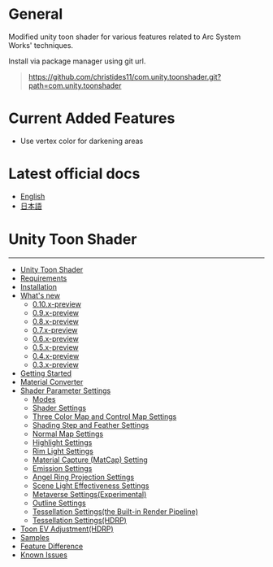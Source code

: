# General
Modified unity toon shader for various features related to Arc System Works' techniques.

Install via package manager using git url.
> https://github.com/christides11/com.unity.toonshader.git?path=com.unity.toonshader

# Current Added Features
* Use vertex color for darkening areas
 
 # Latest official docs
- [English](https://docs.unity3d.com/Packages/com.unity.toonshader@latest)
- [日本語](https://docs.unity3d.com/ja/Packages/com.unity.toonshader@latest)

# Unity Toon Shader
---
* [Unity Toon Shader](com.unity.toonshader/Documentation~/index.md)
* [Requirements](com.unity.toonshader/Documentation~/System-Requirements.md)
* [Installation](com.unity.toonshader/Documentation~/installation.md)
* [What's new](com.unity.toonshader/Documentation~/whats-new.md)
  * [0.10.x-preview](com.unity.toonshader/Documentation~/whats-new-0.10.x.md)
  * [0.9.x-preview](com.unity.toonshader/Documentation~/whats-new-0.9.x.md)
  * [0.8.x-preview](com.unity.toonshader/Documentation~/whats-new-0.8.x.md)
  * [0.7.x-preview](com.unity.toonshader/Documentation~/whats-new-0.7.x.md)
  * [0.6.x-preview](com.unity.toonshader/Documentation~/whats-new-0.6.x.md)
  * [0.5.x-preview](com.unity.toonshader/Documentation~/whats-new-0.5.x.md)
  * [0.4.x-preview](com.unity.toonshader/Documentation~/whats-new-0.4.x.md)
  * [0.3.x-preview](com.unity.toonshader/Documentation~/whats-new-0.3.x.md)
* [Getting Started](com.unity.toonshader/Documentation~/GettingStarted.md)
* [Material Converter](com.unity.toonshader/Documentation~/MaterialConverter.md)
* [Shader Parameter Settings](com.unity.toonshader/Documentation~/Parameter-Settings.md)
  * [Modes](com.unity.toonshader/Documentation~/Modes.md)
  * [Shader Settings](com.unity.toonshader/Documentation~/Shader.md)
  * [Three Color Map and Control Map Settings](com.unity.toonshader/Documentation~/Basic.md)
  * [Shading Step and Feather Settings](com.unity.toonshader/Documentation~/ShadingStepAndFeather.md)
  * [Normal Map Settings](com.unity.toonshader/Documentation~/NormalMap.md)
  * [Highlight Settings](com.unity.toonshader/Documentation~/Highlight.md)
  * [Rim Light Settings](com.unity.toonshader/Documentation~/Rimlight.md)
  * [Material Capture (MatCap) Setting](com.unity.toonshader/Documentation~/MatCap.md)
  * [Emission Settings](com.unity.toonshader/Documentation~/Emission.md)
  * [Angel Ring Projection Settings](com.unity.toonshader/Documentation~/AngelRing.md)
  * [Scene Light Effectiveness Settings](com.unity.toonshader/Documentation~/SceneLight.md)
  * [Metaverse Settings(Experimental)](com.unity.toonshader/Documentation~/Metaverse.md)
  * [Outline Settings](com.unity.toonshader/Documentation~/Outline.md)
  * [Tessellation Settings(the Built-in Render Pipeline)](com.unity.toonshader/Documentation~/TessellationLegacy.md)
  * [Tessellation Settings(HDRP)](com.unity.toonshader/Documentation~/TessellationHDRP.md)
* [Toon EV Adjustment(HDRP)](com.unity.toonshader/Documentation~/ToonEVAdjustment.md)  
* [Samples](com.unity.toonshader/Documentation~/sample-instlation.md)
* [Feature Difference](com.unity.toonshader/Documentation~/FeatureModel_en.md)
* [Known Issues](com.unity.toonshader/Documentation~/Known-issue.md)

